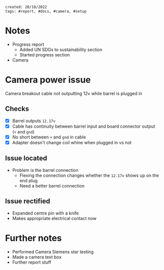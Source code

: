 ```
created: 20/10/2022
tags: #report, #docs, #camera, #setup
```

# Notes
- Progress report
  - Added UN SDGs to sustainability section
  - Started progress section
- Camera

# Camera power issue
Camera breakout cable not outputting 12v while barrel is plugged in

## Checks
- [x] Barrel outputs `12.17v`
- [x] Cable has continuity between barrel input and board connector output (`+` and `gnd`)
- [x] No short between `+` and `gnd` in cable
- [x] Adapter doesn't change coil whine when plugged in vs not

## Issue located
- Problem is the barrel connection
  - Flexing the connection changes whether the `12.17v` shows up on the end plug
  - Need a better barrel connection

## Issue rectified
- Expanded centre pin with a knife
- Makes appropriate electrical contact now

# Further notes
- Performed Camera Siemens star testing
- Made a camera text box
- Further report stuff
